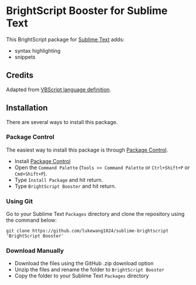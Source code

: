 # BrightScript Booster for Sublime Text

This BrightScript package for [Sublime Text](http://www.sublimetext.com/) adds:

- syntax highlighting
- snippets

## Credits

Adapted from [VBScript language definition](https://github.com/SublimeText/VBScript.tmLanguage).

## Installation

There are several ways to install this package.

### Package Control

The easiest way to install this package is through [Package Control](http://wbond.net/sublime_packages/package_control).

* Install [Package Control](http://wbond.net/sublime_packages/package_control/installation)
* Open the `Command Palette` (`Tools >> Command Palette` or `Ctrl+Shift+P` or `Cmd+Shift+P`).
* Type `Install Package` and hit return.
* Type `BrightScript Booster` and hit return.

### Using Git

Go to your Sublime Text `Packages` directory and clone the repository using the command below:

```
git clone https://github.com/lukewang1024/sublime-brightscript 'BrightScript Booster'
```

### Download Manually

* Download the files using the GitHub .zip download option
* Unzip the files and rename the folder to `BrightScript Booster`
* Copy the folder to your Sublime Text `Packages` directory
